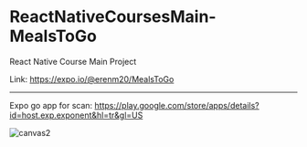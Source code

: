 # ReactNativeCoursesMain-MealsToGo
React Native Course Main Project  

Link: https://expo.io/@erenm20/MealsToGo

-----------------------------------------------------------------------------------------------------

Expo go app for scan: https://play.google.com/store/apps/details?id=host.exp.exponent&hl=tr&gl=US

![canvas2](https://user-images.githubusercontent.com/81049094/119728841-95009e80-be7c-11eb-8f5e-5e83dbe2b2cb.png)
